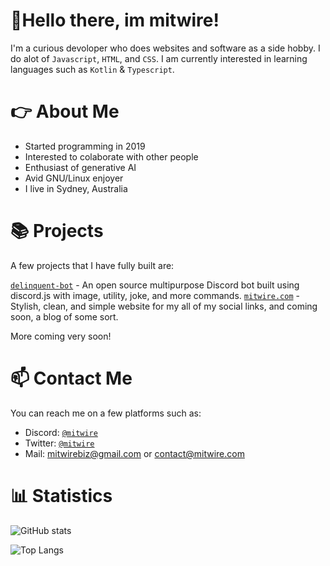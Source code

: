 # 👋Hello there, im mitwire! 
I'm a curious devoloper who does websites and software as a side hobby. I do alot of `Javascript`, `HTML`, and `CSS`. I am currently interested in learning languages such as `Kotlin` & `Typescript`.
# 👉 About Me
+ Started programming in 2019
+ Interested to colaborate with other people
+ Enthusiast of generative AI
+ Avid GNU/Linux enjoyer
+ I live in Sydney, Australia
# 📚 Projects
A few projects that I have fully built are:

[`delinquent-bot`](https://github.com/mitwire/delinquent-bot) - An open source multipurpose Discord bot built using discord.js with image, utility, joke, and more commands.
[`mitwire.com`](https://github.com/mitwire/mitwire.com) - Stylish, clean, and simple website for my all of my social links, and coming soon, a blog of some sort.

More coming very soon!


# 📫 Contact Me
You can reach me on a few platforms such as:
- Discord: [`@mitwire`](https://discordapp.com/users/629358391877435412)
- Twitter: [`@mitwire`](https://twitter.com/mitwire)
- Mail: mitwirebiz@gmail.com or contact@mitwire.com

# 📊 Statistics
![GitHub stats](https://github-readme-stats.vercel.app/api?username=mitwire&show_icons=true&theme=radical)

 ![Top Langs](https://github-readme-stats.vercel.app/api/top-langs/?username=mitwire&theme=radical)




